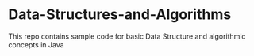 # Data-Structures-and-Algorithms

This repo contains sample code for basic Data Structure and algorithmic concepts in Java
